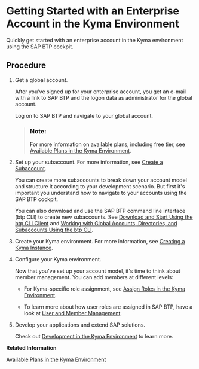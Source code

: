 <!-- loio1903e9ca747345f6937d2cc50d2dd62e -->

# Getting Started with an Enterprise Account in the Kyma Environment

Quickly get started with an enterprise account in the Kyma environment using the SAP BTP cockpit.



<a name="loio1903e9ca747345f6937d2cc50d2dd62e__steps_olz_xfh_prb"/>

## Procedure

1.  Get a global account.

    After you’ve signed up for your enterprise account, you get an e-mail with a link to SAP BTP and the logon data as administrator for the global account.

    Log on to SAP BTP and navigate to your global account.

    > ### Note:  
    > For more information on available plans, including free tier, see [Available Plans in the Kyma Environment](../50-administration-and-ops/available-plans-in-the-kyma-environment-befe01d.md).

2.  Set up your subaccount. For more information, see [Create a Subaccount](../50-administration-and-ops/create-a-subaccount-05280a1.md).

    You can create more subaccounts to break down your account model and structure it according to your development scenario. But first it's important you understand how to navigate to your accounts using the SAP BTP cockpit.

    You can also download and use the SAP BTP command line interface \(btp CLI\) to create new subaccounts. See [Download and Start Using the btp CLI Client](../50-administration-and-ops/download-and-start-using-the-btp-cli-client-8a8f17f.md#loio8a8f17f5fd334fb583438edbd831d506) and [Working with Global Accounts, Directories, and Subaccounts Using the btp CLI](../50-administration-and-ops/working-with-global-accounts-directories-and-subaccounts-using-the-btp-cli-85a683e.md).

3.  Create your Kyma environment. For more information, see [Creating a Kyma Instance](../50-administration-and-ops/creating-a-kyma-instance-09dd313.md).

4.  Configure your Kyma environment.

    Now that you've set up your account model, it's time to think about member management. You can add members at different levels:

    -   For Kyma-specific role assignment, see [Assign Roles in the Kyma Environment](../60-security/assign-roles-in-the-kyma-environment-148ae38.md).

    -   To learn more about how user roles are assigned in SAP BTP, have a look at [User and Member Management](../10-concepts/user-and-member-management-cc1c676.md).


5.  Develop your applications and extend SAP solutions.

    Check out [Development in the Kyma Environment](../30-development/development-in-the-kyma-environment-606ec61.md) to learn more.


**Related Information**  


[Available Plans in the Kyma Environment](../50-administration-and-ops/available-plans-in-the-kyma-environment-befe01d.md "Depending on your global account type, you have access to a different plan that specifies the cluster parameters for the Kyma environment.")

